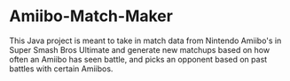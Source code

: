 # Amiibo-Match-Maker

This Java project is meant to take in match data from Nintendo Amiibo's in Super Smash Bros Ultimate and generate new matchups based on how often an Amiibo has seen battle, and picks an opponent based on past battles with certain Amiibos.
